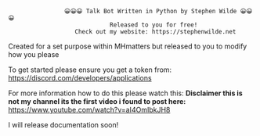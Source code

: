                     😀😀😀 Talk Bot Written in Python by Stephen Wilde 😀😀😀
                                 Released to you for free!
                       Check out my website: https://stephenwilde.net
   
   Created for a set purpose within MHmatters but released to you to modify how you please
   
   To get started please ensure you get a token from:
   https://discord.com/developers/applications
   
   For more information how to do this please watch this:
   **Disclaimer this is not my channel its the first video i found to post here:**
   https://www.youtube.com/watch?v=aI4OmIbkJH8
   
   I will release documentation soon!
   
  
